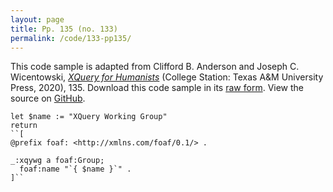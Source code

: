 ```yaml
---
layout: page
title: Pp. 135 (no. 133)
permalink: /code/133-pp135/
---
```


This code sample is adapted from Clifford B. Anderson and Joseph C. Wicentowski, 
[_XQuery for Humanists_](/) (College Station: Texas A&M University Press, 2020), 135. 
Download this code sample in its [raw form](/code/133-pp135/133-pp135.xq).
View the source on [GitHub](https://github.com/coding4humanists/xquery4humanists/blob/master/code/133-pp135/133-pp135.xq).

```xquery
let $name := "XQuery Working Group"
return
``[
@prefix foaf: <http://xmlns.com/foaf/0.1/> .

_:xqywg a foaf:Group;
  foaf:name "`{ $name }`" .
]``
```  
